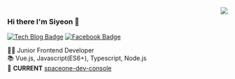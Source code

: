 <img align='right' src="https://github-readme-stats.vercel.app/api?username=siyeons&show_icons=true">

### Hi there I'm Siyeon 🐶
  [![Tech Blog Badge](http://img.shields.io/badge/-Tech%20blog-black?style=flat-square&logo=github&link=https://velog.io/@sian)](https://velog.io/@sian)
  [![Facebook Badge](https://img.shields.io/badge/facebook-1877f2?style=flat-square&logo=facebook&logoColor=white&link=https://www.facebook.com/sianlee1114)](https://www.facebook.com/sianlee1114)
  
👩‍💻 Junior Frontend Developer  
📚 Vue.js, Javascript(ES6+), Typescript, Node.js <br>
🚀 **CURRENT** [spaceone-dev-console](https://github.com/spaceone-dev/console)
